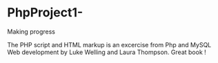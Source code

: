 # PhpProject1-
Making progress

The PHP script and HTML  markup is an excercise from Php and MySQL Web development 
by Luke Welling and Laura Thompson. Great book !
